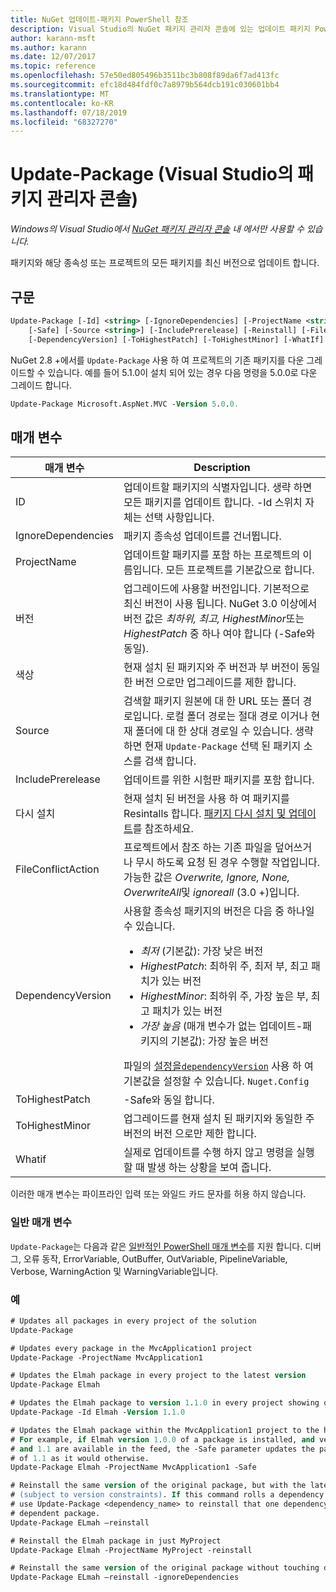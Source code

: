 ```yaml
---
title: NuGet 업데이트-패키지 PowerShell 참조
description: Visual Studio의 NuGet 패키지 관리자 콘솔에 있는 업데이트 패키지 PowerShell 명령에 대 한 참조입니다.
author: karann-msft
ms.author: karann
ms.date: 12/07/2017
ms.topic: reference
ms.openlocfilehash: 57e50ed805496b3511bc3b808f89da6f7ad413fc
ms.sourcegitcommit: efc18d484fdf0c7a8979b564dcb191c030601bb4
ms.translationtype: MT
ms.contentlocale: ko-KR
ms.lasthandoff: 07/18/2019
ms.locfileid: "68327270"
---
```

# <a name="update-package-package-manager-console-in-visual-studio"></a>Update-Package (Visual Studio의 패키지 관리자 콘솔)

*Windows의 Visual Studio에서 [NuGet 패키지 관리자 콘솔](../../consume-packages/install-use-packages-powershell.md) 내 에서만 사용할 수 있습니다.*

패키지와 해당 종속성 또는 프로젝트의 모든 패키지를 최신 버전으로 업데이트 합니다.

## <a name="syntax"></a>구문

```ps
Update-Package [-Id] <string> [-IgnoreDependencies] [-ProjectName <string>] [-Version <string>]
    [-Safe] [-Source <string>] [-IncludePrerelease] [-Reinstall] [-FileConflictAction]
    [-DependencyVersion] [-ToHighestPatch] [-ToHighestMinor] [-WhatIf] [<CommonParameters>]
```

NuGet 2.8 +에서를 `Update-Package` 사용 하 여 프로젝트의 기존 패키지를 다운 그레이드할 수 있습니다. 예를 들어 5.1.0이 설치 되어 있는 경우 다음 명령을 5.0.0로 다운 그레이드 합니다.

```ps
Update-Package Microsoft.AspNet.MVC -Version 5.0.0.
```

## <a name="parameters"></a>매개 변수

|  매개 변수 | Description |
| --- | --- |
| ID | 업데이트할 패키지의 식별자입니다. 생략 하면 모든 패키지를 업데이트 합니다. -Id 스위치 자체는 선택 사항입니다. |
| IgnoreDependencies | 패키지 종속성 업데이트를 건너뜁니다. |
| ProjectName | 업데이트할 패키지를 포함 하는 프로젝트의 이름입니다. 모든 프로젝트를 기본값으로 합니다. |
| 버전 | 업그레이드에 사용할 버전입니다. 기본적으로 최신 버전이 사용 됩니다. NuGet 3.0 이상에서 버전 값은 *최하위, 최고, HighestMinor*또는 *HighestPatch* 중 하나 여야 합니다 (-Safe와 동일). |
| 색상 | 현재 설치 된 패키지와 주 버전과 부 버전이 동일한 버전 으로만 업그레이드를 제한 합니다. |
| Source | 검색할 패키지 원본에 대 한 URL 또는 폴더 경로입니다. 로컬 폴더 경로는 절대 경로 이거나 현재 폴더에 대 한 상대 경로일 수 있습니다. 생략 하면 현재 `Update-Package` 선택 된 패키지 소스를 검색 합니다. |
| IncludePrerelease | 업데이트를 위한 시험판 패키지를 포함 합니다. |
| 다시 설치 | 현재 설치 된 버전을 사용 하 여 패키지를 Resintalls 합니다. [패키지 다시 설치 및 업데이트](../../consume-packages/reinstalling-and-updating-packages.md)를 참조하세요. |
| FileConflictAction | 프로젝트에서 참조 하는 기존 파일을 덮어쓰거나 무시 하도록 요청 된 경우 수행할 작업입니다. 가능한 값은 *Overwrite, Ignore, None, OverwriteAll*및 *ignoreall* (3.0 +)입니다. |
| DependencyVersion | 사용할 종속성 패키지의 버전은 다음 중 하나일 수 있습니다.<br/><ul><li>*최저* (기본값): 가장 낮은 버전</li><li>*HighestPatch*: 최하위 주, 최저 부, 최고 패치가 있는 버전</li><li>*HighestMinor*: 최하위 주, 가장 높은 부, 최고 패치가 있는 버전</li><li>*가장 높음* (매개 변수가 없는 업데이트-패키지의 기본값): 가장 높은 버전</li></ul>파일의 [설정을`dependencyVersion`](../nuget-config-file.md#config-section) 사용 하 여 기본값을 설정할 수 있습니다. `Nuget.Config` |
| ToHighestPatch | -Safe와 동일 합니다. |
| ToHighestMinor | 업그레이드를 현재 설치 된 패키지와 동일한 주 버전의 버전 으로만 제한 합니다. |
| Whatif | 실제로 업데이트를 수행 하지 않고 명령을 실행할 때 발생 하는 상황을 보여 줍니다. |

이러한 매개 변수는 파이프라인 입력 또는 와일드 카드 문자를 허용 하지 않습니다.

### <a name="common-parameters"></a>일반 매개 변수

`Update-Package`는 다음과 같은 [일반적인 PowerShell 매개 변수](http://go.microsoft.com/fwlink/?LinkID=113216)를 지원 합니다. 디버그, 오류 동작, ErrorVariable, OutBuffer, OutVariable, PipelineVariable, Verbose, WarningAction 및 WarningVariable입니다.

### <a name="examples"></a>예

```ps
# Updates all packages in every project of the solution
Update-Package

# Updates every package in the MvcApplication1 project
Update-Package -ProjectName MvcApplication1

# Updates the Elmah package in every project to the latest version
Update-Package Elmah

# Updates the Elmah package to version 1.1.0 in every project showing optional -Id usage
Update-Package -Id Elmah -Version 1.1.0

# Updates the Elmah package within the MvcApplication1 project to the highest "safe" version.
# For example, if Elmah version 1.0.0 of a package is installed, and versions 1.0.1, 1.0.2,
# and 1.1 are available in the feed, the -Safe parameter updates the package to 1.0.2 instead
# of 1.1 as it would otherwise.
Update-Package Elmah -ProjectName MvcApplication1 -Safe

# Reinstall the same version of the original package, but with the latest version of dependencies
# (subject to version constraints). If this command rolls a dependency back to an earlier version,
# use Update-Package <dependency_name> to reinstall that one dependency without affecting the
# dependent package.
Update-Package ELmah –reinstall 

# Reinstall the Elmah package in just MyProject
Update-Package Elmah -ProjectName MyProject -reinstall

# Reinstall the same version of the original package without touching dependencies.
Update-Package ELmah –reinstall -ignoreDependencies
```
